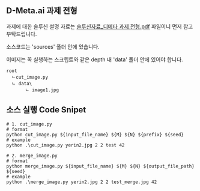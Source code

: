 ## D-Meta.ai 과제 전형

과제에 대한 솔루션 설명 자료는 [솔루션자료_디메타 과제 전형.pdf](https://github.com/Cafelatte1/MyPortfolio/blob/main/Project/Company/D-Meta/%EA%B3%BC%EC%A0%9C%20%EC%A0%84%ED%98%95/%EC%86%94%EB%A3%A8%EC%85%98%EC%9E%90%EB%A3%8C_%EB%94%94%EB%A9%94%ED%83%80%20%EA%B3%BC%EC%A0%9C%20%EC%A0%84%ED%98%95.pdf) 파일이니 먼저 참고 부탁드립니다.

소스코드는 'sources' 폴더 안에 있습니다.

이미지는 꼭 실행하는 스크립트와 같은 depth 내 'data' 폴더 안에 있어야 합니다.

```
root
  ㄴcut_image.py
  ㄴ data\
       ㄴ image1.jpg
```

## 소스 실행 Code Snipet

```
# 1. cut_image.py
# format
python cut_image.py ${input_file_name} ${M} ${N} ${prefix} ${seed}
# example
python .\cut_image.py yerin2.jpg 2 2 test 42

# 2. merge_image.py
# format
python merge_image.py ${input_file_name} ${M} ${N} ${output_file_path} ${seed}
# example
python .\merge_image.py yerin2.jpg 2 2 test_merge.jpg 42
```

